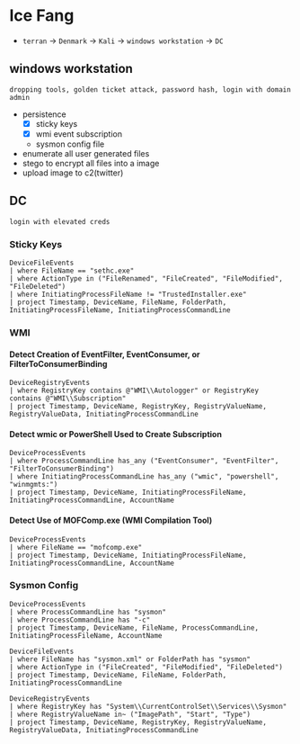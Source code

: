 # Ice Fang

- `terran` -> `Denmark` -> `Kali` -> `windows workstation` -> `DC`

## windows workstation
  
`dropping tools, golden ticket attack, password hash, login with domain admin`

- persistence
    - [X] sticky keys
    - [X] wmi event subscription
    - sysmon config file
- enumerate all user generated files
- stego to encrypt all files into a image
- upload image to c2(twitter)

## DC
    login with elevated creds


### Sticky Keys
```kql
DeviceFileEvents
| where FileName == "sethc.exe"
| where ActionType in ("FileRenamed", "FileCreated", "FileModified", "FileDeleted")
| where InitiatingProcessFileName != "TrustedInstaller.exe"
| project Timestamp, DeviceName, FileName, FolderPath, InitiatingProcessFileName, InitiatingProcessCommandLine
```

### WMI

#### Detect Creation of EventFilter, EventConsumer, or FilterToConsumerBinding
```kql
DeviceRegistryEvents
| where RegistryKey contains @"WMI\\Autologger" or RegistryKey contains @"WMI\\Subscription"
| project Timestamp, DeviceName, RegistryKey, RegistryValueName, RegistryValueData, InitiatingProcessCommandLine
```

#### Detect wmic or PowerShell Used to Create Subscription
```kql
DeviceProcessEvents
| where ProcessCommandLine has_any ("EventConsumer", "EventFilter", "FilterToConsumerBinding")
| where InitiatingProcessCommandLine has_any ("wmic", "powershell", "winmgmts:")
| project Timestamp, DeviceName, InitiatingProcessFileName, InitiatingProcessCommandLine, AccountName
```

#### Detect Use of MOFComp.exe (WMI Compilation Tool)
```kql
DeviceProcessEvents
| where FileName == "mofcomp.exe"
| project Timestamp, DeviceName, InitiatingProcessFileName, InitiatingProcessCommandLine, AccountName
```

### Sysmon Config

```kql
DeviceProcessEvents
| where ProcessCommandLine has "sysmon"
| where ProcessCommandLine has "-c"
| project Timestamp, DeviceName, FileName, ProcessCommandLine, InitiatingProcessFileName, AccountName
```

```kql
DeviceFileEvents
| where FileName has "sysmon.xml" or FolderPath has "sysmon"
| where ActionType in ("FileCreated", "FileModified", "FileDeleted")
| project Timestamp, DeviceName, FileName, FolderPath, InitiatingProcessCommandLine
```

```kql
DeviceRegistryEvents
| where RegistryKey has "System\\CurrentControlSet\\Services\\Sysmon"
| where RegistryValueName in~ ("ImagePath", "Start", "Type")
| project Timestamp, DeviceName, RegistryKey, RegistryValueName, RegistryValueData, InitiatingProcessCommandLine
```
